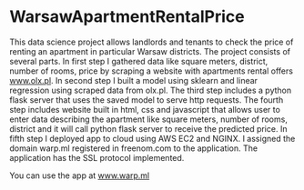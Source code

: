 # WarsawApartmentRentalPrice

This data science project allows landlords and tenants to check the price of renting an apartment in particular Warsaw districts. The project consists of several parts. In first step I gathered data like square meters, district, number of rooms, price by scraping 
a website with apartments rental offers www.olx.pl. In second step I built a model using sklearn and linear regression using scraped data from olx.pl. The third step includes a python flask server that uses the saved model to serve http requests. The fourth step includes website built in html, css and javascript that allows user to enter data describing the apartment like square meters, number of rooms, district and it will call python flask server to receive the predicted price. In fifth step I deployed app to cloud using AWS EC2 and NGINX. I assigned the domain warp.ml registered in freenom.com to the application. The application has the SSL protocol implemented.

You can use the app at www.warp.ml  
